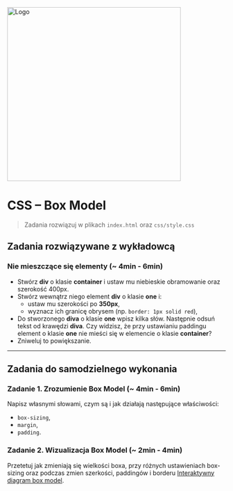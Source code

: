 <img alt="Logo" src="http://coderslab.pl/svg/logo-coderslab.svg" width="400">

# CSS &ndash; Box Model

> Zadania rozwiązuj w plikach ```index.html``` oraz ```css/style.css```

## Zadania rozwiązywane z wykładowcą

### Nie mieszczące się elementy (~ 4min - 6min)

* Stwórz **div** o klasie **container** i ustaw mu niebieskie obramowanie oraz szerokość 400px.
* Stwórz wewnątrz niego element **div** o klasie **one** i:
    * ustaw mu szerokości po __350px__,
    * wyznacz ich granicę obrysem (np. ```border: 1px solid red```),
* Do stworzonego  **diva** o klasie **one** wpisz kilka słów. Następnie odsuń tekst od krawędzi **diva**. Czy widzisz, że przy ustawianiu paddingu element o klasie **one** nie mieści się w elemencie o klasie **container**?
* Zniweluj to powiększanie.


-------------------------------------------------------------------------------

## Zadania do samodzielnego wykonania

### Zadanie 1. Zrozumienie Box Model (~ 4min - 6min)

Napisz własnymi słowami, czym są i jak działają następujące właściwości:
* ```box-sizing```,
* ```margin```,
* ```padding```.

### Zadanie 2. Wizualizacja Box Model (~ 2min - 4min)
Przetetuj jak zmieniają się wielkości boxa, przy różnych ustawieniach box-sizing oraz podczas zmien szerkości, paddingów i borderu
[Interaktywny diagram box model](http://codepen.io/carolineartz/full/ogVXZj/).
